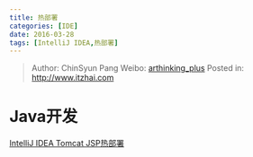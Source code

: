 ```yaml
---
title: 热部署
categories: [IDE]
date: 2016-03-28
tags: [IntelliJ IDEA,热部署]
---
```


> Author: ChinSyun Pang
> Weibo: [arthinking_plus](http://weibo.com/arthinkingplus)
> Posted in: http://www.itzhai.com

# Java开发

[IntelliJ IDEA Tomcat JSP热部署](http://blog.csdn.net/hong0220/article/details/45538757)





